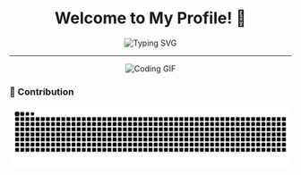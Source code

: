 <h1 align="center">Welcome to My Profile! 👋</h1>

<p align="center">
  <img src="https://readme-typing-svg.demolab.com?font=Fira+Code&weight=600&size=25&pause=1000&color=00FF00&center=true&vCenter=true&width=500&lines=Hi+there!+%F0%9F%91%8B;I'm+L+P.;A+passionate+developer.;Welcome+to+my+GitHub!" alt="Typing SVG" />
</p>

---

<p align="center">
  <img src="https://media.giphy.com/media/L1R1tvI9svkIWwpVYr/giphy.gif" alt="Coding GIF" width="250" />
</p>

  ### 🐍 Contribution 
  
  ![Snake animation](https://raw.githubusercontent.com/LpCodes/LpCodes/output/github-contribution-grid-snake.svg)

</div>


